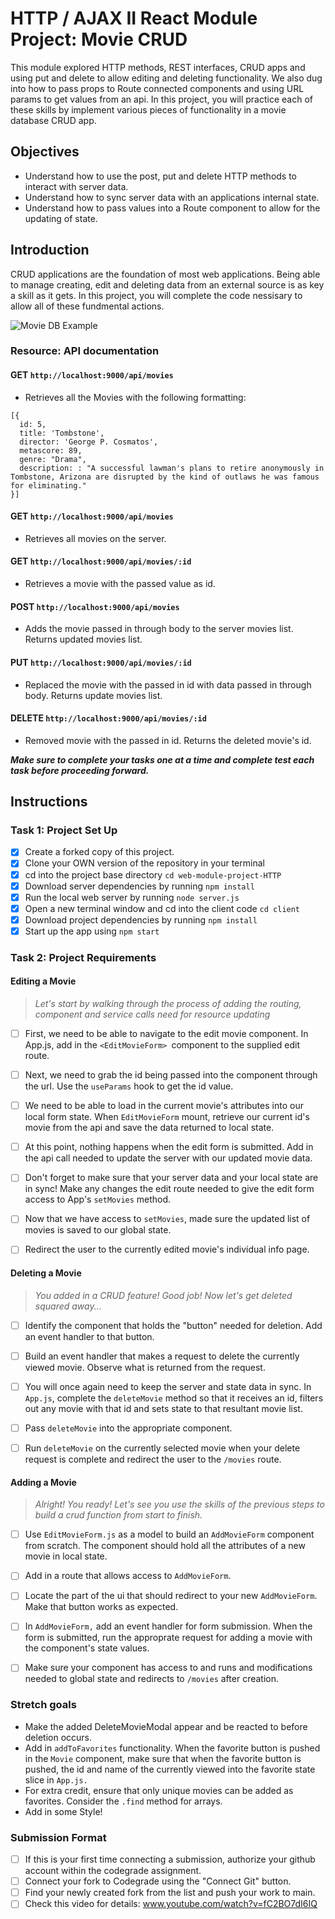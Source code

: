 # HTTP / AJAX II React Module Project: Movie CRUD

This module explored HTTP methods, REST interfaces, CRUD apps and using put and delete to allow editing and deleting functionality. We also dug into how to pass props to Route connected components and using URL params to get values from an api. In this project, you will practice each of these skills by implement various pieces of functionality in a movie database CRUD app.

## Objectives

-   Understand how to use the post, put and delete HTTP methods to interact with server data.
-   Understand how to sync server data with an applications internal state.
-   Understand how to pass values into a Route component to allow for the updating of state.

## Introduction

CRUD applications are the foundation of most web applications. Being able to manage creating, edit and deleting data from an external source is as key a skill as it gets. In this project, you will complete the code nessisary to allow all of these fundmental actions.

![Movie DB Example](project-goals.gif)

### Resource: API documentation

#### GET `http://localhost:9000/api/movies`

-   Retrieves all the Movies with the following formatting:

```
[{
  id: 5,
  title: 'Tombstone',
  director: 'George P. Cosmatos',
  metascore: 89,
  genre: "Drama",
  description: : "A successful lawman's plans to retire anonymously in Tombstone, Arizona are disrupted by the kind of outlaws he was famous for eliminating."
}]
```

#### GET `http://localhost:9000/api/movies`

-   Retrieves all movies on the server.

#### GET `http://localhost:9000/api/movies/:id`

-   Retrieves a movie with the passed value as id.

#### POST `http://localhost:9000/api/movies`

-   Adds the movie passed in through body to the server movies list. Returns updated movies list.

#### PUT `http://localhost:9000/api/movies/:id`

-   Replaced the movie with the passed in id with data passed in through body. Returns update movies list.

#### DELETE `http://localhost:9000/api/movies/:id`

-   Removed movie with the passed in id. Returns the deleted movie's id.

**_Make sure to complete your tasks one at a time and complete test each task before proceeding forward._**

## Instructions

### Task 1: Project Set Up

-   [x] Create a forked copy of this project.
-   [x] Clone your OWN version of the repository in your terminal
-   [x] cd into the project base directory `cd web-module-project-HTTP`
-   [x] Download server dependencies by running `npm install`
-   [x] Run the local web server by running `node server.js`
-   [x] Open a new terminal window and cd into the client code `cd client`
-   [x] Download project dependencies by running `npm install`
-   [x] Start up the app using `npm start`

### Task 2: Project Requirements

#### Editing a Movie

> _Let's start by walking through the process of adding the routing, component and service calls need for resource updating_

-   [ ] First, we need to be able to navigate to the edit movie component. In App.js, add in the `<EditMovieForm> `component to the supplied edit route.

-   [ ] Next, we need to grab the id being passed into the component through the url. Use the `useParams` hook to get the id value.

-   [ ] We need to be able to load in the current movie's attributes into our local form state. When `EditMovieForm` mount, retrieve our current id's movie from the api and save the data returned to local state.

-   [ ] At this point, nothing happens when the edit form is submitted. Add in the api call needed to update the server with our updated movie data.

-   [ ] Don't forget to make sure that your server data and your local state are in sync! Make any changes the edit route needed to give the edit form access to App's `setMovies` method.

-   [ ] Now that we have access to `setMovies`, made sure the updated list of movies is saved to our global state.

-   [ ] Redirect the user to the currently edited movie's individual info page.

#### Deleting a Movie

> _You added in a CRUD feature! Good job! Now let's get deleted squared away..._

-   [ ] Identify the component that holds the "button" needed for deletion. Add an event handler to that button.

-   [ ] Build an event handler that makes a request to delete the currently viewed movie. Observe what is returned from the request.

-   [ ] You will once again need to keep the server and state data in sync. In `App.js`, complete the `deleteMovie` method so that it receives an id, filters out any movie with that id and sets state to that resultant movie list.

-   [ ] Pass `deleteMovie` into the appropriate component.

-   [ ] Run `deleteMovie` on the currently selected movie when your delete request is complete and redirect the user to the `/movies` route.

#### Adding a Movie

> _Alright! You ready! Let's see you use the skills of the previous steps to build a crud function from start to finish._

-   [ ] Use `EditMovieForm.js` as a model to build an `AddMovieForm` component from scratch. The component should hold all the attributes of a new movie in local state.

-   [ ] Add in a route that allows access to `AddMovieForm`.

-   [ ] Locate the part of the ui that should redirect to your new `AddMovieForm`. Make that button works as expected.

-   [ ] In `AddMovieForm,` add an event handler for form submission. When the form is submitted, run the approprate request for adding a movie with the component's state values.

-   [ ] Make sure your component has access to and runs and modifications needed to global state and redirects to `/movies` after creation.

### Stretch goals

-   Make the added DeleteMovieModal appear and be reacted to before deletion occurs.
-   Add in `addToFavorites` functionality. When the favorite button is pushed in the `Movie` component, make sure that when the favorite button is pushed, the id and name of the currently viewed into the favorite state slice in `App.js.`
-   For extra credit, ensure that only unique movies can be added as favorites. Consider the `.find` method for arrays.
-   Add in some Style!

### Submission Format

-   [ ] If this is your first time connecting a submission, authorize your github account within the codegrade assignment.
-   [ ] Connect your fork to Codegrade using the "Connect Git" button.
-   [ ] Find your newly created fork from the list and push your work to main.
-   [ ] Check this video for details: www.youtube.com/watch?v=fC2BO7dI6IQ
